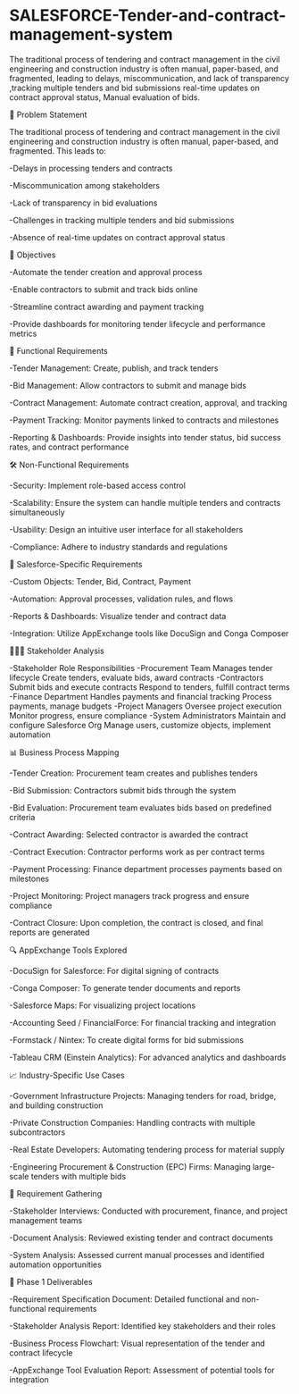 # SALESFORCE-Tender-and-contract-management-system
The traditional process of tendering and contract management in the civil engineering and construction industry is often manual, paper-based, and fragmented, leading to delays, miscommunication, and lack of transparency ,tracking multiple tenders and bid submissions real-time updates on contract approval status, Manual evaluation of bids.

📌 Problem Statement

The traditional process of tendering and contract management in the civil engineering and construction industry is often manual, paper-based, and fragmented. This leads to:

-Delays in processing tenders and contracts

-Miscommunication among stakeholders

-Lack of transparency in bid evaluations

-Challenges in tracking multiple tenders and bid submissions

-Absence of real-time updates on contract approval status

🎯 Objectives

-Automate the tender creation and approval process

-Enable contractors to submit and track bids online

-Streamline contract awarding and payment tracking

-Provide dashboards for monitoring tender lifecycle and performance metrics

🧩 Functional Requirements

-Tender Management: Create, publish, and track tenders

-Bid Management: Allow contractors to submit and manage bids

-Contract Management: Automate contract creation, approval, and tracking

-Payment Tracking: Monitor payments linked to contracts and milestones

-Reporting & Dashboards: Provide insights into tender status, bid success rates, and contract performance

🛠️ Non-Functional Requirements

-Security: Implement role-based access control

-Scalability: Ensure the system can handle multiple tenders and contracts simultaneously

-Usability: Design an intuitive user interface for all stakeholders

-Compliance: Adhere to industry standards and regulations

🔄 Salesforce-Specific Requirements

-Custom Objects: Tender, Bid, Contract, Payment

-Automation: Approval processes, validation rules, and flows

-Reports & Dashboards: Visualize tender and contract data

-Integration: Utilize AppExchange tools like DocuSign and Conga Composer

🧑‍🤝‍🧑 Stakeholder Analysis

-Stakeholder	Role	Responsibilities
-Procurement Team	Manages tender lifecycle	Create tenders, evaluate bids, award contracts
-Contractors	Submit bids and execute contracts	Respond to tenders, fulfill contract terms
-Finance Department	Handles payments and financial tracking	Process payments, manage budgets
-Project Managers	Oversee project execution	Monitor progress, ensure compliance
-System Administrators	Maintain and configure Salesforce Org	Manage users, customize objects, implement automation

📊 Business Process Mapping

-Tender Creation: Procurement team creates and publishes tenders

-Bid Submission: Contractors submit bids through the system

-Bid Evaluation: Procurement team evaluates bids based on predefined criteria

-Contract Awarding: Selected contractor is awarded the contract

-Contract Execution: Contractor performs work as per contract terms

-Payment Processing: Finance department processes payments based on milestones

-Project Monitoring: Project managers track progress and ensure compliance

-Contract Closure: Upon completion, the contract is closed, and final reports are generated

🔍 AppExchange Tools Explored

-DocuSign for Salesforce: For digital signing of contracts

-Conga Composer: To generate tender documents and reports

-Salesforce Maps: For visualizing project locations

-Accounting Seed / FinancialForce: For financial tracking and integration

-Formstack / Nintex: To create digital forms for bid submissions

-Tableau CRM (Einstein Analytics): For advanced analytics and dashboards

📈 Industry-Specific Use Cases

-Government Infrastructure Projects: Managing tenders for road, bridge, and building construction

-Private Construction Companies: Handling contracts with multiple subcontractors

-Real Estate Developers: Automating tendering process for material supply

-Engineering Procurement & Construction (EPC) Firms: Managing large-scale tenders with multiple bids

🔄 Requirement Gathering

-Stakeholder Interviews: Conducted with procurement, finance, and project management teams

-Document Analysis: Reviewed existing tender and contract documents

-System Analysis: Assessed current manual processes and identified automation opportunities

🧪 Phase 1 Deliverables

-Requirement Specification Document: Detailed functional and non-functional requirements

-Stakeholder Analysis Report: Identified key stakeholders and their roles

-Business Process Flowchart: Visual representation of the tender and contract lifecycle

-AppExchange Tool Evaluation Report: Assessment of potential tools for integration
